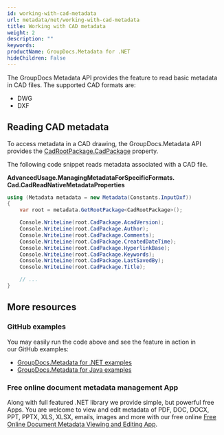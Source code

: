 ```yaml
---
id: working-with-cad-metadata
url: metadata/net/working-with-cad-metadata
title: Working with CAD metadata
weight: 2
description: ""
keywords: 
productName: GroupDocs.Metadata for .NET
hideChildren: False
---
```

The GroupDocs Metadata API provides the feature to read basic metadata in CAD files. The supported CAD formats are:

*   DWG
*   DXF

## Reading CAD metadata

To access metadata in a CAD drawing, the GroupDocs.Metadata API provides the [CadRootPackage.CadPackage](https://apireference.groupdocs.com/net/metadata/groupdocs.metadata.formats.cad/cadrootpackage/properties/cadpackage) property.

The following code snippet reads metadata associated with a CAD file.

**AdvancedUsage.ManagingMetadataForSpecificFormats.<WBR>Cad.CadReadNativeMetadataProperties**

```csharp
using (Metadata metadata = new Metadata(Constants.InputDxf))
{
	var root = metadata.GetRootPackage<CadRootPackage>();

	Console.WriteLine(root.CadPackage.AcadVersion);
	Console.WriteLine(root.CadPackage.Author);
	Console.WriteLine(root.CadPackage.Comments);
	Console.WriteLine(root.CadPackage.CreatedDateTime);
	Console.WriteLine(root.CadPackage.HyperlinkBase);
	Console.WriteLine(root.CadPackage.Keywords);
	Console.WriteLine(root.CadPackage.LastSavedBy);
	Console.WriteLine(root.CadPackage.Title);

	// ...
}
```

## More resources
### GitHub examples
You may easily run the code above and see the feature in action in our GitHub examples:
*   [GroupDocs.Metadata for .NET examples](https://github.com/groupdocs-metadata/GroupDocs.Metadata-for-.NET)    
*   [GroupDocs.Metadata for Java examples](https://github.com/groupdocs-metadata/GroupDocs.Metadata-for-Java)    

### Free online document metadata management App
Along with full featured .NET library we provide simple, but powerful free Apps.
You are welcome to view and edit metadata of PDF, DOC, DOCX, PPT, PPTX, XLS, XLSX, emails, images and more with our free online [Free Online Document Metadata Viewing and Editing App](https://products.groupdocs.app/metadata).